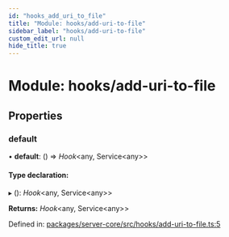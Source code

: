 ```yaml
---
id: "hooks_add_uri_to_file"
title: "Module: hooks/add-uri-to-file"
sidebar_label: "hooks/add-uri-to-file"
custom_edit_url: null
hide_title: true
---
```


# Module: hooks/add-uri-to-file

## Properties

### default

• **default**: () => *Hook*<any, Service<any\>\>

#### Type declaration:

▸ (): *Hook*<any, Service<any\>\>

**Returns:** *Hook*<any, Service<any\>\>

Defined in: [packages/server-core/src/hooks/add-uri-to-file.ts:5](https://github.com/xr3ngine/xr3ngine/blob/77d12cea0/packages/server-core/src/hooks/add-uri-to-file.ts#L5)
